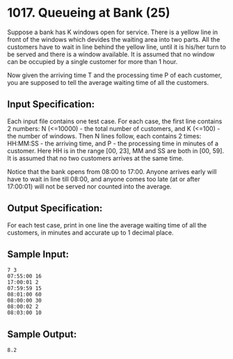 # 1017. Queueing at Bank (25)

Suppose a bank has K windows open for service. There is a yellow line in front of the windows which devides the waiting area into two parts. All the customers have to wait in line behind the yellow line, until it is his/her turn to be served and there is a window available. It is assumed that no window can be occupied by a single customer for more than 1 hour.  
  
Now given the arriving time T and the processing time P of each customer, you are supposed to tell the average waiting time of all the customers.  

## Input Specification:

Each input file contains one test case. For each case, the first line contains 2 numbers: N (<=10000) - the total number of customers, and K (<=100) - the number of windows. Then N lines follow, each contains 2 times: HH:MM:SS - the arriving time, and P - the processing time in minutes of a customer. Here HH is in the range [00, 23], MM and SS are both in [00, 59]. It is assumed that no two customers arrives at the same time.  

Notice that the bank opens from 08:00 to 17:00. Anyone arrives early will have to wait in line till 08:00, and anyone comes too late (at or after 17:00:01) will not be served nor counted into the average.  

## Output Specification:

For each test case, print in one line the average waiting time of all the customers, in minutes and accurate up to 1 decimal place.  

## Sample Input:

```
7 3
07:55:00 16
17:00:01 2
07:59:59 15
08:01:00 60
08:00:00 30
08:00:02 2
08:03:00 10
```

## Sample Output:

```
8.2
```